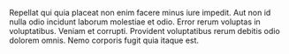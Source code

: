 Repellat qui quia placeat non enim facere minus iure impedit. Aut non id nulla odio incidunt laborum molestiae et odio. Error rerum voluptas in voluptatibus. Veniam et corrupti. Provident voluptatibus rerum debitis odio dolorem omnis. Nemo corporis fugit quia itaque est.